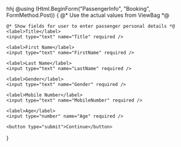 hhj
@using (Html.BeginForm("PassengerInfo", "Booking", FormMethod.Post))
{
    @* Use the actual values from ViewBag *@
    <input type="hidden" name="SeatNumber" value="@ViewBag.SeatNumber" />
    <input type="hidden" name="Class" value="@ViewBag.Class" />
    <input type="hidden" name="Price" value="@ViewBag.Price" />
    <input type="hidden" name="AirplaneNumber" value="@ViewBag.AirplaneNumber" />
    <input type="hidden" name="DepartureCity" value="@ViewBag.DepartureCity" />
    <input type="hidden" name="ArrivalCity" value="@ViewBag.ArrivalCity" />
    <input type="hidden" name="DepartureDate" value="@ViewBag.DepartureDate" />
    <input type="hidden" name="DepartureTime" value="@ViewBag.DepartureTime" />
    <input type="hidden" name="ArrivalTime" value="@ViewBag.ArrivalTime" />

    @* Show fields for user to enter passenger personal details *@
    <label>Title</label>
    <input type="text" name="Title" required />

    <label>First Name</label>
    <input type="text" name="FirstName" required />

    <label>Last Name</label>
    <input type="text" name="LastName" required />

    <label>Gender</label>
    <input type="text" name="Gender" required />

    <label>Mobile Number</label>
    <input type="text" name="MobileNumber" required />

    <label>Age</label>
    <input type="number" name="Age" required />

    <button type="submit">Continue</button>
}
